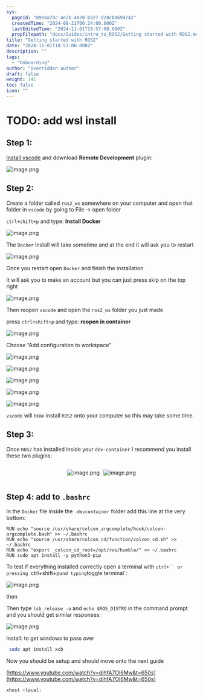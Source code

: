 ```yaml
---
sys:
  pageId: "89e0a78c-4e2b-4070-b327-d28cb0694742"
  createdTime: "2024-08-21T00:24:00.000Z"
  lastEditedTime: "2024-11-01T18:57:00.000Z"
  propFilepath: "docs/Guides/intro_to_ROS2/Getting started with ROS2.md"
title: "Getting started with ROS2"
date: "2024-11-01T18:57:00.000Z"
description: ""
tags:
  - "Onboarding"
author: "Overridden author"
draft: false
weight: 141
toc: false
icon: ""
---
```


# TODO: add wsl install

## Step 1:

[Install vscode](https://code.visualstudio.com/download) and download **Remote Development** plugin:

![image.png](https://prod-files-secure.s3.us-west-2.amazonaws.com/d518164a-d88e-44d1-a4ee-3adb3bd8bce0/efb52993-1881-4a40-b95e-6f020334f022/image.png?X-Amz-Algorithm=AWS4-HMAC-SHA256&X-Amz-Content-Sha256=UNSIGNED-PAYLOAD&X-Amz-Credential=ASIAZI2LB466WPHIJX4A%2F20250430%2Fus-west-2%2Fs3%2Faws4_request&X-Amz-Date=20250430T170740Z&X-Amz-Expires=3600&X-Amz-Security-Token=IQoJb3JpZ2luX2VjEBEaCXVzLXdlc3QtMiJHMEUCIQDhJmQuq0ridrPzDAhIzu3X%2FUlA6MqcG1V8w9vGbUAT4gIgZOO0MWozWdPUGnr7iDtVErYM7EqIYFMSr5SIhMSTTQsqiAQIqf%2F%2F%2F%2F%2F%2F%2F%2F%2F%2FARAAGgw2Mzc0MjMxODM4MDUiDPdUlUCp171ud%2FTyQyrcA7HCSeZPWmHxpErUn1NA%2B1MUyax%2BF1iJOer1iir75GVx8ZC03nJLpS9UaAJRvyw4%2Fkk6TiDzDODQl2mJqHWlpGJhGVj4ArJHakXE2Gb243uzEKKs3jxQJCYrs1QnNQ9wMVlxxhjCFm9IfiKWkSIOCPAm29j0sS5dVejaAO54oZ3%2ByE%2BOxuiSb2XbTkCneU6rjJ0ccjrmtPUvdkOrz6Z%2BtUsHcdMjbb%2FTVARaeEo6X1WFUAxU%2BStw77w%2FZ8BRa8L9vVdiGIFHTtlJHggzg7ApDZ0BJe0c0ZIwlh1BHNmRuCRpt%2BpSVTPY0WvbB1EXVDh5ATqSQZ%2BcpArh27vl2lmy5DjodhEAwT2xFv%2BZiHkXikkZ1FFJkiiDea8Q33joHYuGPRQp%2FFH3AUH45AXmec%2FRn4m%2F3WY9QJTdWEIKDg6mG3MwCbcKRMc2Xquhw7M07WypJuQyb9OsnTAUogpd2zwH52HnVQg644jzNvtRx2tZ3PY0tK0RswB%2B61fBXukCKF1wddS1bXZcrkGc9oZliLyeIQ68CtuTcGHb6UEvt3cVYAjbYn9WMHaxwnavXUcRaUbZTTOcnuV0gHWlalsVRtH0J1OlQR1hxNQBDQy%2B5P2S5asmOBPWPkLbrVE5tFDmMJidycAGOqUB3QmR6nTy2SEkkBaS0ZbZ3yxw4CNz1PQsMOgnzChXutzrJvw6cQ8wmcylV4Wcm36xDhu38o%2Fivu15RfwqJ7E7%2Fv4aYslxGX584PmhszPQM8Bw4m6mC8AvP74YlRJAWNTZb6JSCHf2bYGSnDPTZ1SFn%2BXgyEwl9vjSNY9mKMN7x%2F6Qft8O18KrPJeGAbzqsiEUno%2BQKphBO8%2FuZIyqWp1t9KHx6Vj9&X-Amz-Signature=8f4f62495731abcb7d31e345a2512daf05e2ae415623f5e436caf8edc25e23f2&X-Amz-SignedHeaders=host&x-id=GetObject)

## Step 2:

Create a folder called `ros2_ws` somewhere on your computer and open that folder in `vscode` by going to File → open folder 

`ctrl+shift+p` and type: **Install Docker**

![image.png](https://prod-files-secure.s3.us-west-2.amazonaws.com/d518164a-d88e-44d1-a4ee-3adb3bd8bce0/2269dc0e-1cd5-47ff-bceb-c04ad9b2eab0/image.png?X-Amz-Algorithm=AWS4-HMAC-SHA256&X-Amz-Content-Sha256=UNSIGNED-PAYLOAD&X-Amz-Credential=ASIAZI2LB466WPHIJX4A%2F20250430%2Fus-west-2%2Fs3%2Faws4_request&X-Amz-Date=20250430T170740Z&X-Amz-Expires=3600&X-Amz-Security-Token=IQoJb3JpZ2luX2VjEBEaCXVzLXdlc3QtMiJHMEUCIQDhJmQuq0ridrPzDAhIzu3X%2FUlA6MqcG1V8w9vGbUAT4gIgZOO0MWozWdPUGnr7iDtVErYM7EqIYFMSr5SIhMSTTQsqiAQIqf%2F%2F%2F%2F%2F%2F%2F%2F%2F%2FARAAGgw2Mzc0MjMxODM4MDUiDPdUlUCp171ud%2FTyQyrcA7HCSeZPWmHxpErUn1NA%2B1MUyax%2BF1iJOer1iir75GVx8ZC03nJLpS9UaAJRvyw4%2Fkk6TiDzDODQl2mJqHWlpGJhGVj4ArJHakXE2Gb243uzEKKs3jxQJCYrs1QnNQ9wMVlxxhjCFm9IfiKWkSIOCPAm29j0sS5dVejaAO54oZ3%2ByE%2BOxuiSb2XbTkCneU6rjJ0ccjrmtPUvdkOrz6Z%2BtUsHcdMjbb%2FTVARaeEo6X1WFUAxU%2BStw77w%2FZ8BRa8L9vVdiGIFHTtlJHggzg7ApDZ0BJe0c0ZIwlh1BHNmRuCRpt%2BpSVTPY0WvbB1EXVDh5ATqSQZ%2BcpArh27vl2lmy5DjodhEAwT2xFv%2BZiHkXikkZ1FFJkiiDea8Q33joHYuGPRQp%2FFH3AUH45AXmec%2FRn4m%2F3WY9QJTdWEIKDg6mG3MwCbcKRMc2Xquhw7M07WypJuQyb9OsnTAUogpd2zwH52HnVQg644jzNvtRx2tZ3PY0tK0RswB%2B61fBXukCKF1wddS1bXZcrkGc9oZliLyeIQ68CtuTcGHb6UEvt3cVYAjbYn9WMHaxwnavXUcRaUbZTTOcnuV0gHWlalsVRtH0J1OlQR1hxNQBDQy%2B5P2S5asmOBPWPkLbrVE5tFDmMJidycAGOqUB3QmR6nTy2SEkkBaS0ZbZ3yxw4CNz1PQsMOgnzChXutzrJvw6cQ8wmcylV4Wcm36xDhu38o%2Fivu15RfwqJ7E7%2Fv4aYslxGX584PmhszPQM8Bw4m6mC8AvP74YlRJAWNTZb6JSCHf2bYGSnDPTZ1SFn%2BXgyEwl9vjSNY9mKMN7x%2F6Qft8O18KrPJeGAbzqsiEUno%2BQKphBO8%2FuZIyqWp1t9KHx6Vj9&X-Amz-Signature=2f728d9d99136052f33b6819da131791b3ef8031ecc05c6afc72f81048ceedfc&X-Amz-SignedHeaders=host&x-id=GetObject)

The `Docker` install will take sometime and at the end it will ask you to restart

![image.png](https://prod-files-secure.s3.us-west-2.amazonaws.com/d518164a-d88e-44d1-a4ee-3adb3bd8bce0/ed233f78-be33-4b1f-b89c-9c346c0e961e/image.png?X-Amz-Algorithm=AWS4-HMAC-SHA256&X-Amz-Content-Sha256=UNSIGNED-PAYLOAD&X-Amz-Credential=ASIAZI2LB466WPHIJX4A%2F20250430%2Fus-west-2%2Fs3%2Faws4_request&X-Amz-Date=20250430T170740Z&X-Amz-Expires=3600&X-Amz-Security-Token=IQoJb3JpZ2luX2VjEBEaCXVzLXdlc3QtMiJHMEUCIQDhJmQuq0ridrPzDAhIzu3X%2FUlA6MqcG1V8w9vGbUAT4gIgZOO0MWozWdPUGnr7iDtVErYM7EqIYFMSr5SIhMSTTQsqiAQIqf%2F%2F%2F%2F%2F%2F%2F%2F%2F%2FARAAGgw2Mzc0MjMxODM4MDUiDPdUlUCp171ud%2FTyQyrcA7HCSeZPWmHxpErUn1NA%2B1MUyax%2BF1iJOer1iir75GVx8ZC03nJLpS9UaAJRvyw4%2Fkk6TiDzDODQl2mJqHWlpGJhGVj4ArJHakXE2Gb243uzEKKs3jxQJCYrs1QnNQ9wMVlxxhjCFm9IfiKWkSIOCPAm29j0sS5dVejaAO54oZ3%2ByE%2BOxuiSb2XbTkCneU6rjJ0ccjrmtPUvdkOrz6Z%2BtUsHcdMjbb%2FTVARaeEo6X1WFUAxU%2BStw77w%2FZ8BRa8L9vVdiGIFHTtlJHggzg7ApDZ0BJe0c0ZIwlh1BHNmRuCRpt%2BpSVTPY0WvbB1EXVDh5ATqSQZ%2BcpArh27vl2lmy5DjodhEAwT2xFv%2BZiHkXikkZ1FFJkiiDea8Q33joHYuGPRQp%2FFH3AUH45AXmec%2FRn4m%2F3WY9QJTdWEIKDg6mG3MwCbcKRMc2Xquhw7M07WypJuQyb9OsnTAUogpd2zwH52HnVQg644jzNvtRx2tZ3PY0tK0RswB%2B61fBXukCKF1wddS1bXZcrkGc9oZliLyeIQ68CtuTcGHb6UEvt3cVYAjbYn9WMHaxwnavXUcRaUbZTTOcnuV0gHWlalsVRtH0J1OlQR1hxNQBDQy%2B5P2S5asmOBPWPkLbrVE5tFDmMJidycAGOqUB3QmR6nTy2SEkkBaS0ZbZ3yxw4CNz1PQsMOgnzChXutzrJvw6cQ8wmcylV4Wcm36xDhu38o%2Fivu15RfwqJ7E7%2Fv4aYslxGX584PmhszPQM8Bw4m6mC8AvP74YlRJAWNTZb6JSCHf2bYGSnDPTZ1SFn%2BXgyEwl9vjSNY9mKMN7x%2F6Qft8O18KrPJeGAbzqsiEUno%2BQKphBO8%2FuZIyqWp1t9KHx6Vj9&X-Amz-Signature=32381b9d49687056a393549ee17d5aa78c17b1b24dcf96587c4c0007d546efd3&X-Amz-SignedHeaders=host&x-id=GetObject)

Once you restart open `Docker` and finish the installation

It will ask you to make an account but you can just press skip on the top right

![image.png](https://prod-files-secure.s3.us-west-2.amazonaws.com/d518164a-d88e-44d1-a4ee-3adb3bd8bce0/21010ad9-1659-4fd9-9f59-9932a09b2a3d/image.png?X-Amz-Algorithm=AWS4-HMAC-SHA256&X-Amz-Content-Sha256=UNSIGNED-PAYLOAD&X-Amz-Credential=ASIAZI2LB466WPHIJX4A%2F20250430%2Fus-west-2%2Fs3%2Faws4_request&X-Amz-Date=20250430T170740Z&X-Amz-Expires=3600&X-Amz-Security-Token=IQoJb3JpZ2luX2VjEBEaCXVzLXdlc3QtMiJHMEUCIQDhJmQuq0ridrPzDAhIzu3X%2FUlA6MqcG1V8w9vGbUAT4gIgZOO0MWozWdPUGnr7iDtVErYM7EqIYFMSr5SIhMSTTQsqiAQIqf%2F%2F%2F%2F%2F%2F%2F%2F%2F%2FARAAGgw2Mzc0MjMxODM4MDUiDPdUlUCp171ud%2FTyQyrcA7HCSeZPWmHxpErUn1NA%2B1MUyax%2BF1iJOer1iir75GVx8ZC03nJLpS9UaAJRvyw4%2Fkk6TiDzDODQl2mJqHWlpGJhGVj4ArJHakXE2Gb243uzEKKs3jxQJCYrs1QnNQ9wMVlxxhjCFm9IfiKWkSIOCPAm29j0sS5dVejaAO54oZ3%2ByE%2BOxuiSb2XbTkCneU6rjJ0ccjrmtPUvdkOrz6Z%2BtUsHcdMjbb%2FTVARaeEo6X1WFUAxU%2BStw77w%2FZ8BRa8L9vVdiGIFHTtlJHggzg7ApDZ0BJe0c0ZIwlh1BHNmRuCRpt%2BpSVTPY0WvbB1EXVDh5ATqSQZ%2BcpArh27vl2lmy5DjodhEAwT2xFv%2BZiHkXikkZ1FFJkiiDea8Q33joHYuGPRQp%2FFH3AUH45AXmec%2FRn4m%2F3WY9QJTdWEIKDg6mG3MwCbcKRMc2Xquhw7M07WypJuQyb9OsnTAUogpd2zwH52HnVQg644jzNvtRx2tZ3PY0tK0RswB%2B61fBXukCKF1wddS1bXZcrkGc9oZliLyeIQ68CtuTcGHb6UEvt3cVYAjbYn9WMHaxwnavXUcRaUbZTTOcnuV0gHWlalsVRtH0J1OlQR1hxNQBDQy%2B5P2S5asmOBPWPkLbrVE5tFDmMJidycAGOqUB3QmR6nTy2SEkkBaS0ZbZ3yxw4CNz1PQsMOgnzChXutzrJvw6cQ8wmcylV4Wcm36xDhu38o%2Fivu15RfwqJ7E7%2Fv4aYslxGX584PmhszPQM8Bw4m6mC8AvP74YlRJAWNTZb6JSCHf2bYGSnDPTZ1SFn%2BXgyEwl9vjSNY9mKMN7x%2F6Qft8O18KrPJeGAbzqsiEUno%2BQKphBO8%2FuZIyqWp1t9KHx6Vj9&X-Amz-Signature=9937b456639de1c66d6799874e56368c7d18322252baa029d2fec89706ed0e82&X-Amz-SignedHeaders=host&x-id=GetObject)

Then reopen `vscode` and open the `ros2_ws` folder you just made

press `ctrl+shift+p` and type: **reopen in container**

![image.png](https://prod-files-secure.s3.us-west-2.amazonaws.com/d518164a-d88e-44d1-a4ee-3adb3bd8bce0/4e93b8c2-41ad-488c-8095-c74205196118/image.png?X-Amz-Algorithm=AWS4-HMAC-SHA256&X-Amz-Content-Sha256=UNSIGNED-PAYLOAD&X-Amz-Credential=ASIAZI2LB466WPHIJX4A%2F20250430%2Fus-west-2%2Fs3%2Faws4_request&X-Amz-Date=20250430T170740Z&X-Amz-Expires=3600&X-Amz-Security-Token=IQoJb3JpZ2luX2VjEBEaCXVzLXdlc3QtMiJHMEUCIQDhJmQuq0ridrPzDAhIzu3X%2FUlA6MqcG1V8w9vGbUAT4gIgZOO0MWozWdPUGnr7iDtVErYM7EqIYFMSr5SIhMSTTQsqiAQIqf%2F%2F%2F%2F%2F%2F%2F%2F%2F%2FARAAGgw2Mzc0MjMxODM4MDUiDPdUlUCp171ud%2FTyQyrcA7HCSeZPWmHxpErUn1NA%2B1MUyax%2BF1iJOer1iir75GVx8ZC03nJLpS9UaAJRvyw4%2Fkk6TiDzDODQl2mJqHWlpGJhGVj4ArJHakXE2Gb243uzEKKs3jxQJCYrs1QnNQ9wMVlxxhjCFm9IfiKWkSIOCPAm29j0sS5dVejaAO54oZ3%2ByE%2BOxuiSb2XbTkCneU6rjJ0ccjrmtPUvdkOrz6Z%2BtUsHcdMjbb%2FTVARaeEo6X1WFUAxU%2BStw77w%2FZ8BRa8L9vVdiGIFHTtlJHggzg7ApDZ0BJe0c0ZIwlh1BHNmRuCRpt%2BpSVTPY0WvbB1EXVDh5ATqSQZ%2BcpArh27vl2lmy5DjodhEAwT2xFv%2BZiHkXikkZ1FFJkiiDea8Q33joHYuGPRQp%2FFH3AUH45AXmec%2FRn4m%2F3WY9QJTdWEIKDg6mG3MwCbcKRMc2Xquhw7M07WypJuQyb9OsnTAUogpd2zwH52HnVQg644jzNvtRx2tZ3PY0tK0RswB%2B61fBXukCKF1wddS1bXZcrkGc9oZliLyeIQ68CtuTcGHb6UEvt3cVYAjbYn9WMHaxwnavXUcRaUbZTTOcnuV0gHWlalsVRtH0J1OlQR1hxNQBDQy%2B5P2S5asmOBPWPkLbrVE5tFDmMJidycAGOqUB3QmR6nTy2SEkkBaS0ZbZ3yxw4CNz1PQsMOgnzChXutzrJvw6cQ8wmcylV4Wcm36xDhu38o%2Fivu15RfwqJ7E7%2Fv4aYslxGX584PmhszPQM8Bw4m6mC8AvP74YlRJAWNTZb6JSCHf2bYGSnDPTZ1SFn%2BXgyEwl9vjSNY9mKMN7x%2F6Qft8O18KrPJeGAbzqsiEUno%2BQKphBO8%2FuZIyqWp1t9KHx6Vj9&X-Amz-Signature=eaf016c7b5413f81dcf17b2dcfde07fc3570bebcf25ff7dac7809079b70a3e82&X-Amz-SignedHeaders=host&x-id=GetObject)

Choose “Add configuration to workspace”

![image.png](https://prod-files-secure.s3.us-west-2.amazonaws.com/d518164a-d88e-44d1-a4ee-3adb3bd8bce0/9560b282-5060-4989-ba37-97e7b2c22476/image.png?X-Amz-Algorithm=AWS4-HMAC-SHA256&X-Amz-Content-Sha256=UNSIGNED-PAYLOAD&X-Amz-Credential=ASIAZI2LB466WPHIJX4A%2F20250430%2Fus-west-2%2Fs3%2Faws4_request&X-Amz-Date=20250430T170740Z&X-Amz-Expires=3600&X-Amz-Security-Token=IQoJb3JpZ2luX2VjEBEaCXVzLXdlc3QtMiJHMEUCIQDhJmQuq0ridrPzDAhIzu3X%2FUlA6MqcG1V8w9vGbUAT4gIgZOO0MWozWdPUGnr7iDtVErYM7EqIYFMSr5SIhMSTTQsqiAQIqf%2F%2F%2F%2F%2F%2F%2F%2F%2F%2FARAAGgw2Mzc0MjMxODM4MDUiDPdUlUCp171ud%2FTyQyrcA7HCSeZPWmHxpErUn1NA%2B1MUyax%2BF1iJOer1iir75GVx8ZC03nJLpS9UaAJRvyw4%2Fkk6TiDzDODQl2mJqHWlpGJhGVj4ArJHakXE2Gb243uzEKKs3jxQJCYrs1QnNQ9wMVlxxhjCFm9IfiKWkSIOCPAm29j0sS5dVejaAO54oZ3%2ByE%2BOxuiSb2XbTkCneU6rjJ0ccjrmtPUvdkOrz6Z%2BtUsHcdMjbb%2FTVARaeEo6X1WFUAxU%2BStw77w%2FZ8BRa8L9vVdiGIFHTtlJHggzg7ApDZ0BJe0c0ZIwlh1BHNmRuCRpt%2BpSVTPY0WvbB1EXVDh5ATqSQZ%2BcpArh27vl2lmy5DjodhEAwT2xFv%2BZiHkXikkZ1FFJkiiDea8Q33joHYuGPRQp%2FFH3AUH45AXmec%2FRn4m%2F3WY9QJTdWEIKDg6mG3MwCbcKRMc2Xquhw7M07WypJuQyb9OsnTAUogpd2zwH52HnVQg644jzNvtRx2tZ3PY0tK0RswB%2B61fBXukCKF1wddS1bXZcrkGc9oZliLyeIQ68CtuTcGHb6UEvt3cVYAjbYn9WMHaxwnavXUcRaUbZTTOcnuV0gHWlalsVRtH0J1OlQR1hxNQBDQy%2B5P2S5asmOBPWPkLbrVE5tFDmMJidycAGOqUB3QmR6nTy2SEkkBaS0ZbZ3yxw4CNz1PQsMOgnzChXutzrJvw6cQ8wmcylV4Wcm36xDhu38o%2Fivu15RfwqJ7E7%2Fv4aYslxGX584PmhszPQM8Bw4m6mC8AvP74YlRJAWNTZb6JSCHf2bYGSnDPTZ1SFn%2BXgyEwl9vjSNY9mKMN7x%2F6Qft8O18KrPJeGAbzqsiEUno%2BQKphBO8%2FuZIyqWp1t9KHx6Vj9&X-Amz-Signature=13538dffd78477699ba7b04ead34971110cd2ef58dc0653fd1dd41aa7c190654&X-Amz-SignedHeaders=host&x-id=GetObject)

![image.png](https://prod-files-secure.s3.us-west-2.amazonaws.com/d518164a-d88e-44d1-a4ee-3adb3bd8bce0/2ee63f81-886b-48e8-a553-dc6e5eac99e4/image.png?X-Amz-Algorithm=AWS4-HMAC-SHA256&X-Amz-Content-Sha256=UNSIGNED-PAYLOAD&X-Amz-Credential=ASIAZI2LB466WPHIJX4A%2F20250430%2Fus-west-2%2Fs3%2Faws4_request&X-Amz-Date=20250430T170740Z&X-Amz-Expires=3600&X-Amz-Security-Token=IQoJb3JpZ2luX2VjEBEaCXVzLXdlc3QtMiJHMEUCIQDhJmQuq0ridrPzDAhIzu3X%2FUlA6MqcG1V8w9vGbUAT4gIgZOO0MWozWdPUGnr7iDtVErYM7EqIYFMSr5SIhMSTTQsqiAQIqf%2F%2F%2F%2F%2F%2F%2F%2F%2F%2FARAAGgw2Mzc0MjMxODM4MDUiDPdUlUCp171ud%2FTyQyrcA7HCSeZPWmHxpErUn1NA%2B1MUyax%2BF1iJOer1iir75GVx8ZC03nJLpS9UaAJRvyw4%2Fkk6TiDzDODQl2mJqHWlpGJhGVj4ArJHakXE2Gb243uzEKKs3jxQJCYrs1QnNQ9wMVlxxhjCFm9IfiKWkSIOCPAm29j0sS5dVejaAO54oZ3%2ByE%2BOxuiSb2XbTkCneU6rjJ0ccjrmtPUvdkOrz6Z%2BtUsHcdMjbb%2FTVARaeEo6X1WFUAxU%2BStw77w%2FZ8BRa8L9vVdiGIFHTtlJHggzg7ApDZ0BJe0c0ZIwlh1BHNmRuCRpt%2BpSVTPY0WvbB1EXVDh5ATqSQZ%2BcpArh27vl2lmy5DjodhEAwT2xFv%2BZiHkXikkZ1FFJkiiDea8Q33joHYuGPRQp%2FFH3AUH45AXmec%2FRn4m%2F3WY9QJTdWEIKDg6mG3MwCbcKRMc2Xquhw7M07WypJuQyb9OsnTAUogpd2zwH52HnVQg644jzNvtRx2tZ3PY0tK0RswB%2B61fBXukCKF1wddS1bXZcrkGc9oZliLyeIQ68CtuTcGHb6UEvt3cVYAjbYn9WMHaxwnavXUcRaUbZTTOcnuV0gHWlalsVRtH0J1OlQR1hxNQBDQy%2B5P2S5asmOBPWPkLbrVE5tFDmMJidycAGOqUB3QmR6nTy2SEkkBaS0ZbZ3yxw4CNz1PQsMOgnzChXutzrJvw6cQ8wmcylV4Wcm36xDhu38o%2Fivu15RfwqJ7E7%2Fv4aYslxGX584PmhszPQM8Bw4m6mC8AvP74YlRJAWNTZb6JSCHf2bYGSnDPTZ1SFn%2BXgyEwl9vjSNY9mKMN7x%2F6Qft8O18KrPJeGAbzqsiEUno%2BQKphBO8%2FuZIyqWp1t9KHx6Vj9&X-Amz-Signature=d5d2920e55793a74b6ab7e8f518abf25eb46d8f152cee9c4391edcc8f0625abe&X-Amz-SignedHeaders=host&x-id=GetObject)

![image.png](https://prod-files-secure.s3.us-west-2.amazonaws.com/d518164a-d88e-44d1-a4ee-3adb3bd8bce0/ae1580b2-b048-407e-aed9-b584224a7a04/image.png?X-Amz-Algorithm=AWS4-HMAC-SHA256&X-Amz-Content-Sha256=UNSIGNED-PAYLOAD&X-Amz-Credential=ASIAZI2LB466WPHIJX4A%2F20250430%2Fus-west-2%2Fs3%2Faws4_request&X-Amz-Date=20250430T170740Z&X-Amz-Expires=3600&X-Amz-Security-Token=IQoJb3JpZ2luX2VjEBEaCXVzLXdlc3QtMiJHMEUCIQDhJmQuq0ridrPzDAhIzu3X%2FUlA6MqcG1V8w9vGbUAT4gIgZOO0MWozWdPUGnr7iDtVErYM7EqIYFMSr5SIhMSTTQsqiAQIqf%2F%2F%2F%2F%2F%2F%2F%2F%2F%2FARAAGgw2Mzc0MjMxODM4MDUiDPdUlUCp171ud%2FTyQyrcA7HCSeZPWmHxpErUn1NA%2B1MUyax%2BF1iJOer1iir75GVx8ZC03nJLpS9UaAJRvyw4%2Fkk6TiDzDODQl2mJqHWlpGJhGVj4ArJHakXE2Gb243uzEKKs3jxQJCYrs1QnNQ9wMVlxxhjCFm9IfiKWkSIOCPAm29j0sS5dVejaAO54oZ3%2ByE%2BOxuiSb2XbTkCneU6rjJ0ccjrmtPUvdkOrz6Z%2BtUsHcdMjbb%2FTVARaeEo6X1WFUAxU%2BStw77w%2FZ8BRa8L9vVdiGIFHTtlJHggzg7ApDZ0BJe0c0ZIwlh1BHNmRuCRpt%2BpSVTPY0WvbB1EXVDh5ATqSQZ%2BcpArh27vl2lmy5DjodhEAwT2xFv%2BZiHkXikkZ1FFJkiiDea8Q33joHYuGPRQp%2FFH3AUH45AXmec%2FRn4m%2F3WY9QJTdWEIKDg6mG3MwCbcKRMc2Xquhw7M07WypJuQyb9OsnTAUogpd2zwH52HnVQg644jzNvtRx2tZ3PY0tK0RswB%2B61fBXukCKF1wddS1bXZcrkGc9oZliLyeIQ68CtuTcGHb6UEvt3cVYAjbYn9WMHaxwnavXUcRaUbZTTOcnuV0gHWlalsVRtH0J1OlQR1hxNQBDQy%2B5P2S5asmOBPWPkLbrVE5tFDmMJidycAGOqUB3QmR6nTy2SEkkBaS0ZbZ3yxw4CNz1PQsMOgnzChXutzrJvw6cQ8wmcylV4Wcm36xDhu38o%2Fivu15RfwqJ7E7%2Fv4aYslxGX584PmhszPQM8Bw4m6mC8AvP74YlRJAWNTZb6JSCHf2bYGSnDPTZ1SFn%2BXgyEwl9vjSNY9mKMN7x%2F6Qft8O18KrPJeGAbzqsiEUno%2BQKphBO8%2FuZIyqWp1t9KHx6Vj9&X-Amz-Signature=4b0c4e1f069bd98c99ba91a9736a89f6fb6b4fefeef1a916a6710a60f74786c3&X-Amz-SignedHeaders=host&x-id=GetObject)

![image.png](https://prod-files-secure.s3.us-west-2.amazonaws.com/d518164a-d88e-44d1-a4ee-3adb3bd8bce0/53255b28-f75e-430f-b9e3-c0ac8577e42b/image.png?X-Amz-Algorithm=AWS4-HMAC-SHA256&X-Amz-Content-Sha256=UNSIGNED-PAYLOAD&X-Amz-Credential=ASIAZI2LB466WPHIJX4A%2F20250430%2Fus-west-2%2Fs3%2Faws4_request&X-Amz-Date=20250430T170740Z&X-Amz-Expires=3600&X-Amz-Security-Token=IQoJb3JpZ2luX2VjEBEaCXVzLXdlc3QtMiJHMEUCIQDhJmQuq0ridrPzDAhIzu3X%2FUlA6MqcG1V8w9vGbUAT4gIgZOO0MWozWdPUGnr7iDtVErYM7EqIYFMSr5SIhMSTTQsqiAQIqf%2F%2F%2F%2F%2F%2F%2F%2F%2F%2FARAAGgw2Mzc0MjMxODM4MDUiDPdUlUCp171ud%2FTyQyrcA7HCSeZPWmHxpErUn1NA%2B1MUyax%2BF1iJOer1iir75GVx8ZC03nJLpS9UaAJRvyw4%2Fkk6TiDzDODQl2mJqHWlpGJhGVj4ArJHakXE2Gb243uzEKKs3jxQJCYrs1QnNQ9wMVlxxhjCFm9IfiKWkSIOCPAm29j0sS5dVejaAO54oZ3%2ByE%2BOxuiSb2XbTkCneU6rjJ0ccjrmtPUvdkOrz6Z%2BtUsHcdMjbb%2FTVARaeEo6X1WFUAxU%2BStw77w%2FZ8BRa8L9vVdiGIFHTtlJHggzg7ApDZ0BJe0c0ZIwlh1BHNmRuCRpt%2BpSVTPY0WvbB1EXVDh5ATqSQZ%2BcpArh27vl2lmy5DjodhEAwT2xFv%2BZiHkXikkZ1FFJkiiDea8Q33joHYuGPRQp%2FFH3AUH45AXmec%2FRn4m%2F3WY9QJTdWEIKDg6mG3MwCbcKRMc2Xquhw7M07WypJuQyb9OsnTAUogpd2zwH52HnVQg644jzNvtRx2tZ3PY0tK0RswB%2B61fBXukCKF1wddS1bXZcrkGc9oZliLyeIQ68CtuTcGHb6UEvt3cVYAjbYn9WMHaxwnavXUcRaUbZTTOcnuV0gHWlalsVRtH0J1OlQR1hxNQBDQy%2B5P2S5asmOBPWPkLbrVE5tFDmMJidycAGOqUB3QmR6nTy2SEkkBaS0ZbZ3yxw4CNz1PQsMOgnzChXutzrJvw6cQ8wmcylV4Wcm36xDhu38o%2Fivu15RfwqJ7E7%2Fv4aYslxGX584PmhszPQM8Bw4m6mC8AvP74YlRJAWNTZb6JSCHf2bYGSnDPTZ1SFn%2BXgyEwl9vjSNY9mKMN7x%2F6Qft8O18KrPJeGAbzqsiEUno%2BQKphBO8%2FuZIyqWp1t9KHx6Vj9&X-Amz-Signature=c76cde17015d136f29043b117fd072c44e07168b29b9adde0ef396b19efe98c7&X-Amz-SignedHeaders=host&x-id=GetObject)

![image.png](https://prod-files-secure.s3.us-west-2.amazonaws.com/d518164a-d88e-44d1-a4ee-3adb3bd8bce0/7c562767-5af9-4ffb-97d1-327bcdf4ee00/image.png?X-Amz-Algorithm=AWS4-HMAC-SHA256&X-Amz-Content-Sha256=UNSIGNED-PAYLOAD&X-Amz-Credential=ASIAZI2LB466WPHIJX4A%2F20250430%2Fus-west-2%2Fs3%2Faws4_request&X-Amz-Date=20250430T170740Z&X-Amz-Expires=3600&X-Amz-Security-Token=IQoJb3JpZ2luX2VjEBEaCXVzLXdlc3QtMiJHMEUCIQDhJmQuq0ridrPzDAhIzu3X%2FUlA6MqcG1V8w9vGbUAT4gIgZOO0MWozWdPUGnr7iDtVErYM7EqIYFMSr5SIhMSTTQsqiAQIqf%2F%2F%2F%2F%2F%2F%2F%2F%2F%2FARAAGgw2Mzc0MjMxODM4MDUiDPdUlUCp171ud%2FTyQyrcA7HCSeZPWmHxpErUn1NA%2B1MUyax%2BF1iJOer1iir75GVx8ZC03nJLpS9UaAJRvyw4%2Fkk6TiDzDODQl2mJqHWlpGJhGVj4ArJHakXE2Gb243uzEKKs3jxQJCYrs1QnNQ9wMVlxxhjCFm9IfiKWkSIOCPAm29j0sS5dVejaAO54oZ3%2ByE%2BOxuiSb2XbTkCneU6rjJ0ccjrmtPUvdkOrz6Z%2BtUsHcdMjbb%2FTVARaeEo6X1WFUAxU%2BStw77w%2FZ8BRa8L9vVdiGIFHTtlJHggzg7ApDZ0BJe0c0ZIwlh1BHNmRuCRpt%2BpSVTPY0WvbB1EXVDh5ATqSQZ%2BcpArh27vl2lmy5DjodhEAwT2xFv%2BZiHkXikkZ1FFJkiiDea8Q33joHYuGPRQp%2FFH3AUH45AXmec%2FRn4m%2F3WY9QJTdWEIKDg6mG3MwCbcKRMc2Xquhw7M07WypJuQyb9OsnTAUogpd2zwH52HnVQg644jzNvtRx2tZ3PY0tK0RswB%2B61fBXukCKF1wddS1bXZcrkGc9oZliLyeIQ68CtuTcGHb6UEvt3cVYAjbYn9WMHaxwnavXUcRaUbZTTOcnuV0gHWlalsVRtH0J1OlQR1hxNQBDQy%2B5P2S5asmOBPWPkLbrVE5tFDmMJidycAGOqUB3QmR6nTy2SEkkBaS0ZbZ3yxw4CNz1PQsMOgnzChXutzrJvw6cQ8wmcylV4Wcm36xDhu38o%2Fivu15RfwqJ7E7%2Fv4aYslxGX584PmhszPQM8Bw4m6mC8AvP74YlRJAWNTZb6JSCHf2bYGSnDPTZ1SFn%2BXgyEwl9vjSNY9mKMN7x%2F6Qft8O18KrPJeGAbzqsiEUno%2BQKphBO8%2FuZIyqWp1t9KHx6Vj9&X-Amz-Signature=6d7fc8d4eb2e225a502f74583c50c21fadfbebae2a8ebea25ee5ea3b4fec328d&X-Amz-SignedHeaders=host&x-id=GetObject)

`vscode` will now install `ROS2` onto your computer so this may take some time.

## Step 3:

Once `ROS2` has installed inside your `dev-container` I recommend you install these two plugins:

<div style="display: flex;flex-direction: row; column-gap:10px; max-width: 630px;justify-content: center;">
<div>

![image.png](https://prod-files-secure.s3.us-west-2.amazonaws.com/d518164a-d88e-44d1-a4ee-3adb3bd8bce0/3fc3d550-5a54-4ba1-ba6b-faa01cdb7369/image.png?X-Amz-Algorithm=AWS4-HMAC-SHA256&X-Amz-Content-Sha256=UNSIGNED-PAYLOAD&X-Amz-Credential=ASIAZI2LB466ZMH7QMTJ%2F20250430%2Fus-west-2%2Fs3%2Faws4_request&X-Amz-Date=20250430T170744Z&X-Amz-Expires=3600&X-Amz-Security-Token=IQoJb3JpZ2luX2VjEBEaCXVzLXdlc3QtMiJHMEUCIQCFE4Dw%2Fjq9EWq5zTSePtWQPnBqaB6fJTX51mDNtgzrbAIgKcUzw5L%2FHk%2B8Fda0Hfkhxjfrg%2BS7DBOqdp7TTSgSJ7oqiAQIqv%2F%2F%2F%2F%2F%2F%2F%2F%2F%2FARAAGgw2Mzc0MjMxODM4MDUiDP49NVd2V4QhxvCkNSrcA7Z1zyywIXq8O1XHZAMN0CeHXcp%2BcJMPHnjXlPdzwcKHlXK9W53wTZ6PWjRpuq7pLSfQQBpaXMJsP32ul41mRWIseIyb8axUcddjpc82V7ql6xSu26Q1pKEImYUsc4K%2BJRTT0Vq0uTl7xr%2B9oZ%2Fw7ta7qJd0Xov8Q%2BV1%2F%2FCmxlpPsHP1ZNQhZlZ1X3L9tEeJI2Nm2gXtwKQZXTCjl9N0n%2FgV6Erv0AP93m5cqPvAnQpiJaY9tb83iMVTFycpQmK%2B2%2B62Eg1w2ckD8%2BoMNBb6oPR2WAniAlhubq0xFa7sAGcGW7B5reskuB%2BqGn96tw1ZGcibHW7lJvTdUItAKaqXZ4tNGAq1L%2FfQyAVWBC1UY4Vp4xeBY34tJbWcW6wxp2AkQDC9xYtQcbVKsLSCktlgM12ai%2FwZhtQa1ZMUDxCWOQqtK3phSDkrCeuBFg%2FBrVYWVBceY0pglxTTYXlbd8Nq2rYZq0AM5uPgNXQEgI7oAbilmdmLDmzvU93f6rD0BxSlJJClppfmDWAtydVAiWvdHb37vODm%2F4xEth9MmZfmGtHoZj9FDkrjKJP%2FeElsmzmHvG5YOay51qKYrIojLKKPATIGGgma0YbDi3T8bZFyoQbFhxIsaUKkdJucYiL3MN%2BdycAGOqUBqQ1dXBxau7ebJ2H6ngAvEtXafkQEfFG5kqXjaUDfQihoZLa7Vv4eR%2FXBH2X00YSmDrLGHFDz0011bQDPin7bBWEbfy3sxHrg06QFOFTJuiRdYC7Cipnaxv2d9vKQOIMuhFl2P9pPQ4M%2BQa2psXwETuFKxLqshhZsWFk2sUkMt0e8boKas1S%2BNutFR%2B1%2BQvISKnlxaI%2BgLc8Yskk5hHymlUnCVOjF&X-Amz-Signature=534fe263d5cfb61dcefff338e41754006ec7294b2bb561b4fa99e76a921d425d&X-Amz-SignedHeaders=host&x-id=GetObject)

</div>
<div>

![image.png](https://prod-files-secure.s3.us-west-2.amazonaws.com/d518164a-d88e-44d1-a4ee-3adb3bd8bce0/d994cc66-13c2-4093-a5a3-f84cf4601a82/image.png?X-Amz-Algorithm=AWS4-HMAC-SHA256&X-Amz-Content-Sha256=UNSIGNED-PAYLOAD&X-Amz-Credential=ASIAZI2LB466YEPNPH4T%2F20250430%2Fus-west-2%2Fs3%2Faws4_request&X-Amz-Date=20250430T170744Z&X-Amz-Expires=3600&X-Amz-Security-Token=IQoJb3JpZ2luX2VjEBEaCXVzLXdlc3QtMiJGMEQCIAdjaPQR0WnfXfIvhHcnXpzXM%2Faf%2BFJQ58aqrz1PbI42AiA1ApG3THUEBWpOdQOALEr66xiggXNPgZvvLgojlN0QuSqIBAip%2F%2F%2F%2F%2F%2F%2F%2F%2F%2F8BEAAaDDYzNzQyMzE4MzgwNSIM6uSw%2FI49uzQXs9dSKtwDTfgf3yWCytKmyPcwoLGanYxT7a2tLhOSuAxLHPoFqnT%2F6dUOpTQG%2B9SgNR4Re5dpi95LRAo6bxUs5dRV%2BY8bqG8TDII80d52E3lkBGTyDrsekaXYqVbqDoZWhC%2FU6e9HUlC2R3QPsF%2FEGlIeFcrsc8Cq2OCzRJhww%2FkibL0un1ef9tkfALnfDVN3mindPdMEEt9t%2Fw%2FXXEJA4lNqvosDR6mUfpJ49NZPIpHw0OB1HZIJy%2B4cEStmFG9XBM4UIaHpPWSV8i3tlj%2F1wCZwq73vdwmpvCFvLv2Tcm%2FjONjziBmDxG19LuqZTj5AnFLqATY9lN9J%2FQtaVDiitQP5taLlED49x4zD0sKtdiAGVoE1giewmZ%2FRMWvfDp9JSFxMFkO52s7jBBHNpT%2BWiBnCBAirmEqaELggmj16zp0iKKgFbHs7bHcKXtjtV7BPgWHUHZNMI4DRxczVraBUkrYP88TPCgiAto9vaz61RrofXhKKpsAA12%2F%2B4nUetlGOqCDAM10erX2ZO0ZMIw%2BHfNQ2jLMAG8lN4RehcTqtC%2FUb4NxwNsMGP135o6MuMrCZYDJyKuTsnGKJ9PQ8c7WzWtsNK58kPMBELj2AAVgpKbeRdwPlsUUYOVwpOCx8su%2BbC28wsZ3JwAY6pgGCMWfGJJvbjDbRt2mmko%2FaR77EV7MvfWMBrHQbfT1q3nXGjW2gJ5yL4fM0jnjPCXauxsm%2B7h1cr2zl7N2C2vKwy11GJOn3jvIwppCh8oQ8zz2MK6d%2BXbpqeRHC9RyVvwBNB6XTC2UVnhQRM%2BTFR89%2FK%2FIDzA9Ta162E6Z1z69EmduPN6ACPp%2B57ISON4I94lVheHhzSHTztYrd3MnJFdwSifZyfTWv&X-Amz-Signature=e44b6561a272cb6c3d6ecb232eab00d77260853e6c0b31fed1bbde5b4db1d1bc&X-Amz-SignedHeaders=host&x-id=GetObject)

</div>
</div>

## Step 4: add to `.bashrc`

In the `Docker` file inside the `.devcontainer` folder add this line at the very bottom: 

```docker
RUN echo "source /usr/share/colcon_argcomplete/hook/colcon-argcomplete.bash" >> ~/.bashrc
RUN echo "source /usr/share/colcon_cd/function/colcon_cd.sh" >> ~/.bashrc
RUN echo "export _colcon_cd_root=/opt/ros/humble/" >> ~/.bashrc
RUN sudo apt install -y python3-pip 
```

To test if everything installed correctly open a terminal with `ctrl+`` or pressing `ctrl+shift+p` and typing `toggle terminal`:

![image.png](https://prod-files-secure.s3.us-west-2.amazonaws.com/d518164a-d88e-44d1-a4ee-3adb3bd8bce0/6a4943d8-b04e-4c02-9a58-775f3384d1a5/image.png?X-Amz-Algorithm=AWS4-HMAC-SHA256&X-Amz-Content-Sha256=UNSIGNED-PAYLOAD&X-Amz-Credential=ASIAZI2LB466WPHIJX4A%2F20250430%2Fus-west-2%2Fs3%2Faws4_request&X-Amz-Date=20250430T170740Z&X-Amz-Expires=3600&X-Amz-Security-Token=IQoJb3JpZ2luX2VjEBEaCXVzLXdlc3QtMiJHMEUCIQDhJmQuq0ridrPzDAhIzu3X%2FUlA6MqcG1V8w9vGbUAT4gIgZOO0MWozWdPUGnr7iDtVErYM7EqIYFMSr5SIhMSTTQsqiAQIqf%2F%2F%2F%2F%2F%2F%2F%2F%2F%2FARAAGgw2Mzc0MjMxODM4MDUiDPdUlUCp171ud%2FTyQyrcA7HCSeZPWmHxpErUn1NA%2B1MUyax%2BF1iJOer1iir75GVx8ZC03nJLpS9UaAJRvyw4%2Fkk6TiDzDODQl2mJqHWlpGJhGVj4ArJHakXE2Gb243uzEKKs3jxQJCYrs1QnNQ9wMVlxxhjCFm9IfiKWkSIOCPAm29j0sS5dVejaAO54oZ3%2ByE%2BOxuiSb2XbTkCneU6rjJ0ccjrmtPUvdkOrz6Z%2BtUsHcdMjbb%2FTVARaeEo6X1WFUAxU%2BStw77w%2FZ8BRa8L9vVdiGIFHTtlJHggzg7ApDZ0BJe0c0ZIwlh1BHNmRuCRpt%2BpSVTPY0WvbB1EXVDh5ATqSQZ%2BcpArh27vl2lmy5DjodhEAwT2xFv%2BZiHkXikkZ1FFJkiiDea8Q33joHYuGPRQp%2FFH3AUH45AXmec%2FRn4m%2F3WY9QJTdWEIKDg6mG3MwCbcKRMc2Xquhw7M07WypJuQyb9OsnTAUogpd2zwH52HnVQg644jzNvtRx2tZ3PY0tK0RswB%2B61fBXukCKF1wddS1bXZcrkGc9oZliLyeIQ68CtuTcGHb6UEvt3cVYAjbYn9WMHaxwnavXUcRaUbZTTOcnuV0gHWlalsVRtH0J1OlQR1hxNQBDQy%2B5P2S5asmOBPWPkLbrVE5tFDmMJidycAGOqUB3QmR6nTy2SEkkBaS0ZbZ3yxw4CNz1PQsMOgnzChXutzrJvw6cQ8wmcylV4Wcm36xDhu38o%2Fivu15RfwqJ7E7%2Fv4aYslxGX584PmhszPQM8Bw4m6mC8AvP74YlRJAWNTZb6JSCHf2bYGSnDPTZ1SFn%2BXgyEwl9vjSNY9mKMN7x%2F6Qft8O18KrPJeGAbzqsiEUno%2BQKphBO8%2FuZIyqWp1t9KHx6Vj9&X-Amz-Signature=87253619808bc09c52969afb6d992af386533090c6e1c97ad3f69cdbf70e3de6&X-Amz-SignedHeaders=host&x-id=GetObject)

then 

Then type `lsb_release -a` and `echo $ROS_DISTRO` in the command prompt and you should get similar responses:

![image.png](https://prod-files-secure.s3.us-west-2.amazonaws.com/d518164a-d88e-44d1-a4ee-3adb3bd8bce0/3e635dec-a805-4e85-8b9e-d000e5b71a4e/image.png?X-Amz-Algorithm=AWS4-HMAC-SHA256&X-Amz-Content-Sha256=UNSIGNED-PAYLOAD&X-Amz-Credential=ASIAZI2LB466WPHIJX4A%2F20250430%2Fus-west-2%2Fs3%2Faws4_request&X-Amz-Date=20250430T170740Z&X-Amz-Expires=3600&X-Amz-Security-Token=IQoJb3JpZ2luX2VjEBEaCXVzLXdlc3QtMiJHMEUCIQDhJmQuq0ridrPzDAhIzu3X%2FUlA6MqcG1V8w9vGbUAT4gIgZOO0MWozWdPUGnr7iDtVErYM7EqIYFMSr5SIhMSTTQsqiAQIqf%2F%2F%2F%2F%2F%2F%2F%2F%2F%2FARAAGgw2Mzc0MjMxODM4MDUiDPdUlUCp171ud%2FTyQyrcA7HCSeZPWmHxpErUn1NA%2B1MUyax%2BF1iJOer1iir75GVx8ZC03nJLpS9UaAJRvyw4%2Fkk6TiDzDODQl2mJqHWlpGJhGVj4ArJHakXE2Gb243uzEKKs3jxQJCYrs1QnNQ9wMVlxxhjCFm9IfiKWkSIOCPAm29j0sS5dVejaAO54oZ3%2ByE%2BOxuiSb2XbTkCneU6rjJ0ccjrmtPUvdkOrz6Z%2BtUsHcdMjbb%2FTVARaeEo6X1WFUAxU%2BStw77w%2FZ8BRa8L9vVdiGIFHTtlJHggzg7ApDZ0BJe0c0ZIwlh1BHNmRuCRpt%2BpSVTPY0WvbB1EXVDh5ATqSQZ%2BcpArh27vl2lmy5DjodhEAwT2xFv%2BZiHkXikkZ1FFJkiiDea8Q33joHYuGPRQp%2FFH3AUH45AXmec%2FRn4m%2F3WY9QJTdWEIKDg6mG3MwCbcKRMc2Xquhw7M07WypJuQyb9OsnTAUogpd2zwH52HnVQg644jzNvtRx2tZ3PY0tK0RswB%2B61fBXukCKF1wddS1bXZcrkGc9oZliLyeIQ68CtuTcGHb6UEvt3cVYAjbYn9WMHaxwnavXUcRaUbZTTOcnuV0gHWlalsVRtH0J1OlQR1hxNQBDQy%2B5P2S5asmOBPWPkLbrVE5tFDmMJidycAGOqUB3QmR6nTy2SEkkBaS0ZbZ3yxw4CNz1PQsMOgnzChXutzrJvw6cQ8wmcylV4Wcm36xDhu38o%2Fivu15RfwqJ7E7%2Fv4aYslxGX584PmhszPQM8Bw4m6mC8AvP74YlRJAWNTZb6JSCHf2bYGSnDPTZ1SFn%2BXgyEwl9vjSNY9mKMN7x%2F6Qft8O18KrPJeGAbzqsiEUno%2BQKphBO8%2FuZIyqWp1t9KHx6Vj9&X-Amz-Signature=7fe21e0f9fe3f502b828c9f0eddee8728cb6ea6f3fe95fa7ad05c1672b7940fe&X-Amz-SignedHeaders=host&x-id=GetObject)

Install:  to get windows to pass over

```bash
 sudo apt install xcb
```

Now you should be setup and should move onto the next guide 

[https://www.youtube.com/watch?v=dihfA7Ol6Mw&t=650s](https://www.youtube.com/watch?v=dihfA7Ol6Mw&t=650s)

```python
xhost +local:
```
